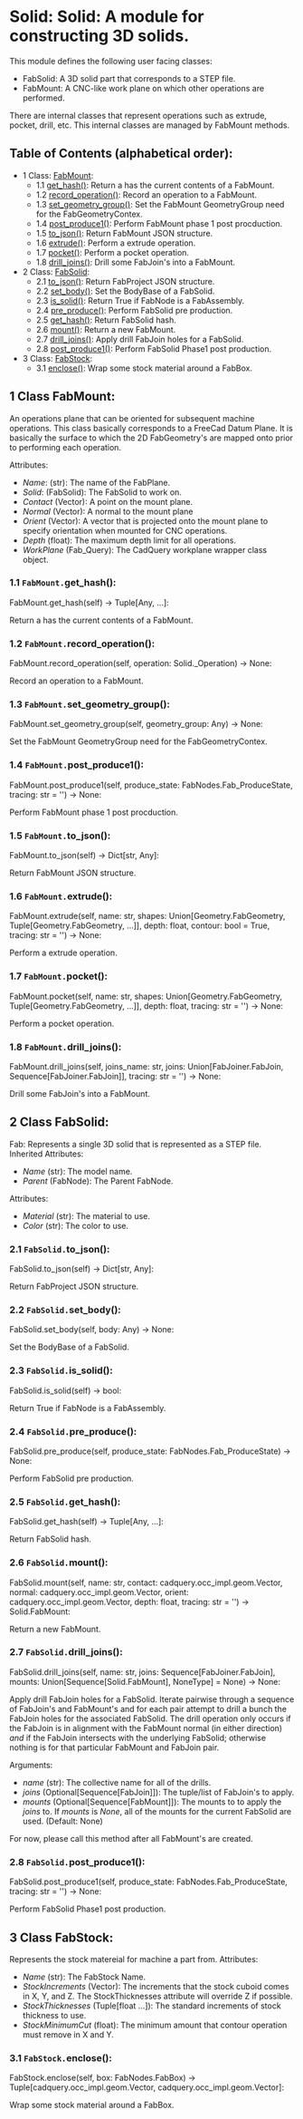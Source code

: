 # Solid: Solid: A module for constructing 3D solids.
This module defines the following user facing classes:
* FabSolid: A 3D solid part that corresponds to a STEP file.
* FabMount: A CNC-like work plane on which other operations are performed.

There are internal classes that represent operations such as extrude, pocket, drill, etc.
This internal classes are managed by FabMount methods.

## Table of Contents (alphabetical order):

* 1 Class: [FabMount](#solid--fabmount):
  * 1.1 [get_hash()](#solid----get-hash): Return a has the current contents of a FabMount.
  * 1.2 [record_operation()](#solid----record-operation): Record an operation to a FabMount.
  * 1.3 [set_geometry_group()](#solid----set-geometry-group): Set the FabMount GeometryGroup need for the FabGeometryContex.
  * 1.4 [post_produce1()](#solid----post-produce1): Perform FabMount phase 1 post procduction.
  * 1.5 [to_json()](#solid----to-json): Return FabMount JSON structure.
  * 1.6 [extrude()](#solid----extrude): Perform a extrude operation.
  * 1.7 [pocket()](#solid----pocket): Perform a pocket operation.
  * 1.8 [drill_joins()](#solid----drill-joins): Drill some FabJoin's into a FabMount.
* 2 Class: [FabSolid](#solid--fabsolid):
  * 2.1 [to_json()](#solid----to-json): Return FabProject JSON structure.
  * 2.2 [set_body()](#solid----set-body): Set the BodyBase of a FabSolid.
  * 2.3 [is_solid()](#solid----is-solid):  Return True if FabNode is a FabAssembly.
  * 2.4 [pre_produce()](#solid----pre-produce): Perform FabSolid pre production.
  * 2.5 [get_hash()](#solid----get-hash): Return FabSolid hash.
  * 2.6 [mount()](#solid----mount): Return a new FabMount.
  * 2.7 [drill_joins()](#solid----drill-joins): Apply drill FabJoin holes for a FabSolid.
  * 2.8 [post_produce1()](#solid----post-produce1): Perform FabSolid Phase1 post production.
* 3 Class: [FabStock](#solid--fabstock):
  * 3.1 [enclose()](#solid----enclose): Wrap some stock material around a FabBox.

## <a name="solid--fabmount"></a>1 Class FabMount:

An operations plane that can be oriented for subsequent machine operations.
This class basically corresponds to a FreeCad Datum Plane.  It is basically the surface
to which the 2D FabGeometry's are mapped onto prior to performing each operation.

Attributes:
* *Name*: (str): The name of the FabPlane.
* *Solid*: (FabSolid): The FabSolid to work on.
* *Contact* (Vector): A point on the mount plane.
* *Normal* (Vector): A normal to the mount plane
* *Orient* (Vector):
  A vector that is projected onto the mount plane to specify orientation
  when mounted for CNC operations.
* *Depth* (float): The maximum depth limit for all operations.
* *WorkPlane* (Fab_Query): The CadQuery workplane wrapper class object.

### <a name="solid----get-hash"></a>1.1 `FabMount.`get_hash():

FabMount.get_hash(self) -> Tuple[Any, ...]:

Return a has the current contents of a FabMount.

### <a name="solid----record-operation"></a>1.2 `FabMount.`record_operation():

FabMount.record_operation(self, operation: Solid._Operation) -> None:

Record an operation to a FabMount.

### <a name="solid----set-geometry-group"></a>1.3 `FabMount.`set_geometry_group():

FabMount.set_geometry_group(self, geometry_group: Any) -> None:

Set the FabMount GeometryGroup need for the FabGeometryContex.

### <a name="solid----post-produce1"></a>1.4 `FabMount.`post_produce1():

FabMount.post_produce1(self, produce_state: FabNodes.Fab_ProduceState, tracing: str = '') -> None:

Perform FabMount phase 1 post procduction.

### <a name="solid----to-json"></a>1.5 `FabMount.`to_json():

FabMount.to_json(self) -> Dict[str, Any]:

Return FabMount JSON structure.

### <a name="solid----extrude"></a>1.6 `FabMount.`extrude():

FabMount.extrude(self, name: str, shapes: Union[Geometry.FabGeometry, Tuple[Geometry.FabGeometry, ...]], depth: float, contour: bool = True, tracing: str = '') -> None:

Perform a extrude operation.

### <a name="solid----pocket"></a>1.7 `FabMount.`pocket():

FabMount.pocket(self, name: str, shapes: Union[Geometry.FabGeometry, Tuple[Geometry.FabGeometry, ...]], depth: float, tracing: str = '') -> None:

Perform a pocket operation.

### <a name="solid----drill-joins"></a>1.8 `FabMount.`drill_joins():

FabMount.drill_joins(self, joins_name: str, joins: Union[FabJoiner.FabJoin, Sequence[FabJoiner.FabJoin]], tracing: str = '') -> None:

Drill some FabJoin's into a FabMount.


## <a name="solid--fabsolid"></a>2 Class FabSolid:

Fab: Represents a single 3D solid that is represented as a STEP file.
Inherited Attributes:
* *Name* (str): The model name.
* *Parent* (FabNode): The Parent FabNode.

Attributes:
* *Material* (str): The material to use.
* *Color* (str): The color to use.

### <a name="solid----to-json"></a>2.1 `FabSolid.`to_json():

FabSolid.to_json(self) -> Dict[str, Any]:

Return FabProject JSON structure.

### <a name="solid----set-body"></a>2.2 `FabSolid.`set_body():

FabSolid.set_body(self, body: Any) -> None:

Set the BodyBase of a FabSolid.

### <a name="solid----is-solid"></a>2.3 `FabSolid.`is_solid():

FabSolid.is_solid(self) -> bool:

 Return True if FabNode is a FabAssembly.

### <a name="solid----pre-produce"></a>2.4 `FabSolid.`pre_produce():

FabSolid.pre_produce(self, produce_state: FabNodes.Fab_ProduceState) -> None:

Perform FabSolid pre production.

### <a name="solid----get-hash"></a>2.5 `FabSolid.`get_hash():

FabSolid.get_hash(self) -> Tuple[Any, ...]:

Return FabSolid hash.

### <a name="solid----mount"></a>2.6 `FabSolid.`mount():

FabSolid.mount(self, name: str, contact: cadquery.occ_impl.geom.Vector, normal: cadquery.occ_impl.geom.Vector, orient: cadquery.occ_impl.geom.Vector, depth: float, tracing: str = '') -> Solid.FabMount:

Return a new FabMount.

### <a name="solid----drill-joins"></a>2.7 `FabSolid.`drill_joins():

FabSolid.drill_joins(self, name: str, joins: Sequence[FabJoiner.FabJoin], mounts: Union[Sequence[Solid.FabMount], NoneType] = None) -> None:

Apply drill FabJoin holes for a FabSolid.
Iterate pairwise through a sequence of FabJoin's and FabMount's and for each pair
attempt to drill a bunch the FabJoin holes for the associated FabSolid.  The drill
operation only occurs if the FabJoin is in alignment with the FabMount normal (in
either direction) *and* if the FabJoin intersects with the underlying FabSolid;
otherwise nothing is for that particular FabMount and FabJoin pair.

Arguments:
* *name* (str): The collective name for all of the drills.
* *joins* (Optional[Sequence[FabJoin]]):
  The tuple/list of FabJoin's to apply.
* *mounts* (Optional[Sequence[FabMount]]):
  The mounts to to apply the *joins* to.  If *mounts* is *None*, all of the
  mounts for the current FabSolid are used.  (Default: None)

For now, please call this method after all FabMount's are created.

### <a name="solid----post-produce1"></a>2.8 `FabSolid.`post_produce1():

FabSolid.post_produce1(self, produce_state: FabNodes.Fab_ProduceState, tracing: str = '') -> None:

Perform FabSolid Phase1 post production.


## <a name="solid--fabstock"></a>3 Class FabStock:

Represents the stock matereial for machine a part from.
Attributes:
* *Name* (str): The FabStock Name.
* *StockIncrements* (Vector):
  The increments that the stock cuboid comes in  X, Y, and Z.
  The StockThicknesses attribute will override Z if possible.
* *StockThicknesses* (Tuple[float ...]):
  The standard increments of stock thickness to use.
* *StockMinimumCut* (float):
  The minimum amount that contour operation must remove in X and Y.

### <a name="solid----enclose"></a>3.1 `FabStock.`enclose():

FabStock.enclose(self, box: FabNodes.FabBox) -> Tuple[cadquery.occ_impl.geom.Vector, cadquery.occ_impl.geom.Vector]:

Wrap some stock material around a FabBox.



